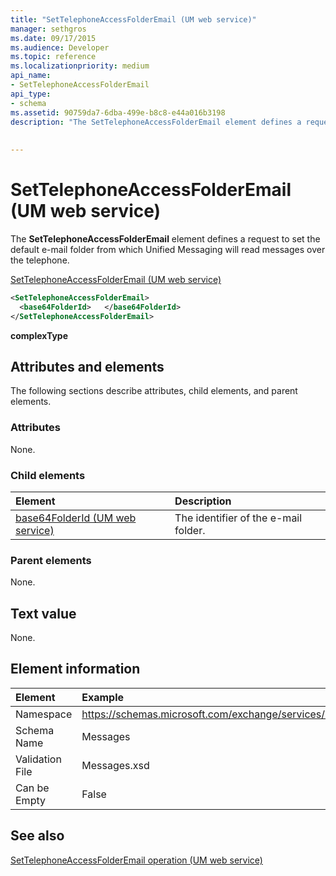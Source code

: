 ```yaml
---
title: "SetTelephoneAccessFolderEmail (UM web service)"
manager: sethgros
ms.date: 09/17/2015
ms.audience: Developer
ms.topic: reference
ms.localizationpriority: medium
api_name:
- SetTelephoneAccessFolderEmail
api_type:
- schema
ms.assetid: 90759da7-6dba-499e-b8c8-e44a016b3198
description: "The SetTelephoneAccessFolderEmail element defines a request to set the default e-mail folder from which Unified Messaging will read messages over the telephone."
 
 
---
```


# SetTelephoneAccessFolderEmail (UM web service)

The **SetTelephoneAccessFolderEmail** element defines a request to set the default e-mail folder from which Unified Messaging will read messages over the telephone. 
  
[SetTelephoneAccessFolderEmail (UM web service)](settelephoneaccessfolderemail-um-web-service.md)
  
```xml
<SetTelephoneAccessFolderEmail>
  <base64FolderId>   </base64FolderId>
</SetTelephoneAccessFolderEmail>
```

 **complexType**
## Attributes and elements

The following sections describe attributes, child elements, and parent elements.
  
### Attributes

None.
  
### Child elements

|**Element**|**Description**|
|:-----|:-----|
|[base64FolderId (UM web service)](base64folderid-um-web-service.md) <br/> |The identifier of the e-mail folder.  <br/> |
   
### Parent elements

None.
  
## Text value

None.
  
## Element information

|Element|Example|
|:-----|:-----|
|Namespace  <br/> |https://schemas.microsoft.com/exchange/services/2006/messages  <br/> |
|Schema Name  <br/> |Messages  <br/> |
|Validation File  <br/> |Messages.xsd  <br/> |
|Can be Empty  <br/> |False  <br/> |
   
## See also



[SetTelephoneAccessFolderEmail operation (UM web service)](settelephoneaccessfolderemail-operation-um-web-service.md)

